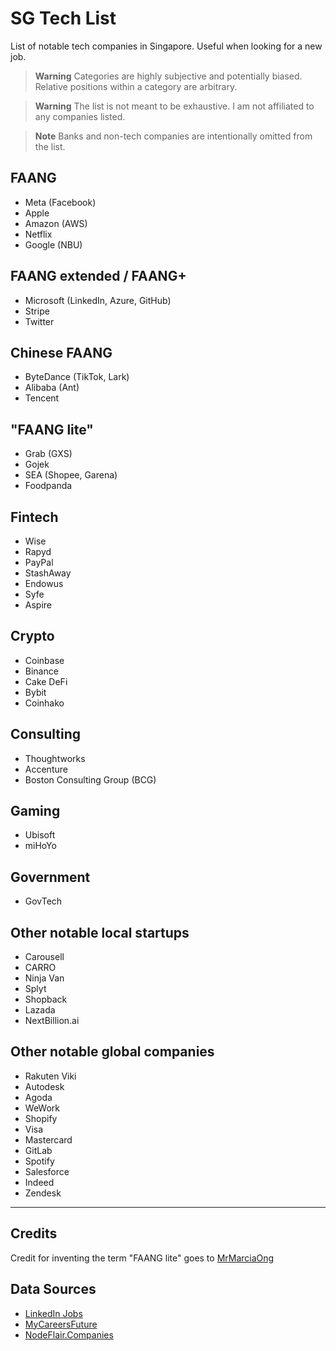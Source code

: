 # SG Tech List

List of notable tech companies in Singapore. Useful when looking for a new job. 

> **Warning**
> Categories are highly subjective and potentially biased. Relative positions within a category are arbitrary.

> **Warning**
> The list is not meant to be exhaustive. I am not affiliated to any companies listed.

> **Note**
> Banks and non-tech companies are intentionally omitted from the list.

## FAANG 

- Meta (Facebook)
- Apple
- Amazon (AWS)
- Netflix
- Google (NBU)

## FAANG extended / FAANG+

- Microsoft (LinkedIn, Azure, GitHub)
- Stripe
- Twitter

## Chinese FAANG
- ByteDance (TikTok, Lark)
- Alibaba (Ant)
- Tencent

## "FAANG lite"

- Grab (GXS)
- Gojek
- SEA (Shopee, Garena)
- Foodpanda

## Fintech

- Wise
- Rapyd
- PayPal
- StashAway
- Endowus
- Syfe
- Aspire

## Crypto

- Coinbase
- Binance
- Cake DeFi
- Bybit
- Coinhako

## Consulting

- Thoughtworks
- Accenture
- Boston Consulting Group (BCG)

## Gaming

- Ubisoft
- miHoYo

## Government

- GovTech

## Other notable local startups

- Carousell
- CARRO
- Ninja Van
- Splyt
- Shopback
- Lazada
- NextBillion.ai

## Other notable global companies

- Rakuten Viki
- Autodesk
- Agoda
- WeWork
- Shopify
- Visa
- Mastercard
- GitLab
- Spotify
- Salesforce
- Indeed
- Zendesk

---

## Credits

Credit for inventing the term "FAANG lite" goes to [MrMarciaOng](https://github.com/MrMarciaOng) 

## Data Sources

- [LinkedIn Jobs](https://www.linkedin.com/jobs/)
- [MyCareersFuture](https://www.mycareersfuture.gov.sg/)
- [NodeFlair.Companies](https://www.nodeflair.com/companies)
